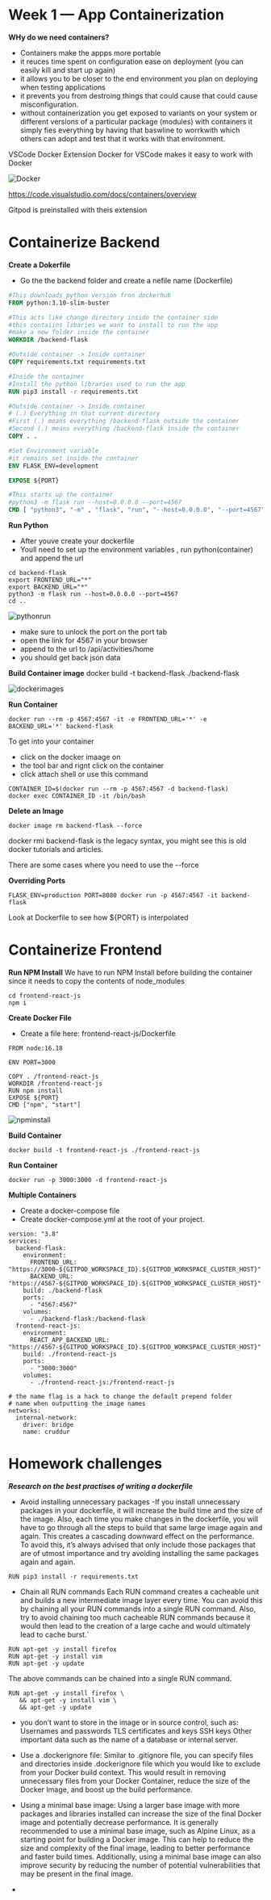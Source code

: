 # Week 1 — App Containerization

**WHy do we need containers?**
- Containers make the appps more portable   
- it reuces time spent on configuration
ease on deployment (you can easily kill and start up again)
- it allows you to be closer to the end environment you plan on deploying when testing applications 
- it prevents you from destroing things that could cause that could cause misconfiguration.
- without containerization you get exposed to variants on your system or different versions of a particular package (modules) with containers it simply fies everything by having that baswline to worrkwith which others can adopt and test that it works with that environment.  

VSCode Docker Extension
Docker for VSCode makes it easy to work with Docker

![Docker](https://github.com/Elochike/aws-bootcamp-cruddur-2023/blob/main/images/docker.PNG)

https://code.visualstudio.com/docs/containers/overview

Gitpod is preinstalled with theis extension  


# Containerize Backend

**Create a Dokerfile**
- Go the the backend folder and create a nefile name (Dockerfile)

```dockerfile
#This downloads python version fron dockerhub
FROM python:3.10-slim-buster

#This acts like change directory inside the container side
#this contaiins libaries we want to install to run the app
#make a new folder inside the container
WORKDIR /backend-flask

#Outside container -> Inside container
COPY requirements.txt requirements.txt

#Inside the container
#Install the python libraries used to run the app
RUN pip3 install -r requirements.txt

#Outside container -> Inside container
# (.) Everything in that current directory
#First (.) means everything /backend-flask outside the container
#Second (.) means everything /backend-flask inside the container
COPY . .

#Set Environment variable
#it remains set inside the container
ENV FLASK_ENV=development

EXPOSE ${PORT}

#This starts up the container
#python3 -m flask run --host=0.0.0.0 --port=4567
CMD [ "python3", "-m" , "flask", "run", "--host=0.0.0.0", "--port=4567"]
```

**Run Python**
- After youve create your dockerfile
- Youll need to set up the environment variables , run python(container) and append the url

```
cd backend-flask
export FRONTEND_URL="*"
export BACKEND_URL="*"
python3 -m flask run --host=0.0.0.0 --port=4567
cd ..
```
![pythonrun](https://github.com/Elochike/aws-bootcamp-cruddur-2023/blob/main/images/python.PNG)

- make sure to unlock the port on the port tab
- open the link for 4567 in your browser
- append to the url to /api/activities/home
- you should get back json data

**Build Container image**
docker build -t  backend-flask ./backend-flask

![dockerimages](https://github.com/Elochike/aws-bootcamp-cruddur-2023/blob/main/images/dockerimages.PNG)

**Run Container**
```
docker run --rm -p 4567:4567 -it -e FRONTEND_URL='*' -e BACKEND_URL='*' backend-flask
```
To get into your container 
- click on the docker imaage on 
- the tool bar and rignt click on the container 
- click attach shell
or use this command
```
CONTAINER_ID=$(docker run --rm -p 4567:4567 -d backend-flask)
docker exec CONTAINER_ID -it /bin/bash
```

**Delete an Image**
```
docker image rm backend-flask --force
```
docker rmi backend-flask is the legacy syntax, you might see this is old docker tutorials and articles.

There are some cases where you need to use the --force

**Overriding Ports**
```
FLASK_ENV=production PORT=8080 docker run -p 4567:4567 -it backend-flask
```
Look at Dockerfile to see how ${PORT} is interpolated

# Containerize Frontend

**Run NPM Install**
We have to run NPM Install before building the container since it needs to copy the contents of node_modules
```
cd frontend-react-js
npm i
```

**Create Docker File**
- Create a file here: frontend-react-js/Dockerfile
```
FROM node:16.18

ENV PORT=3000

COPY . /frontend-react-js
WORKDIR /frontend-react-js
RUN npm install
EXPOSE ${PORT}
CMD ["npm", "start"]
```
![npminstall](https://github.com/Elochike/aws-bootcamp-cruddur-2023/blob/main/images/npminstall.PNG)

**Build Container**
```
docker build -t frontend-react-js ./frontend-react-js
```
**Run Container**
```
docker run -p 3000:3000 -d frontend-react-js
```

**Multiple Containers**
- Create a docker-compose file
- Create docker-compose.yml at the root of your project.
```
version: "3.8"
services:
  backend-flask:
    environment:
      FRONTEND_URL: "https://3000-${GITPOD_WORKSPACE_ID}.${GITPOD_WORKSPACE_CLUSTER_HOST}"
      BACKEND_URL: "https://4567-${GITPOD_WORKSPACE_ID}.${GITPOD_WORKSPACE_CLUSTER_HOST}"
    build: ./backend-flask
    ports:
      - "4567:4567"
    volumes:
      - ./backend-flask:/backend-flask
  frontend-react-js:
    environment:
      REACT_APP_BACKEND_URL: "https://4567-${GITPOD_WORKSPACE_ID}.${GITPOD_WORKSPACE_CLUSTER_HOST}"
    build: ./frontend-react-js
    ports:
      - "3000:3000"
    volumes:
      - ./frontend-react-js:/frontend-react-js

# the name flag is a hack to change the default prepend folder
# name when outputting the image names
networks: 
  internal-network:
    driver: bridge
    name: cruddur
```
# Homework challenges
***Research on the best practises of writing a dockerfile***

- Avoid installing unnecessary packages -If you install unnecessary packages in your dockerfile, it will increase the build time and the size of the image. Also, each time you make changes in the dockerfile, you will have to go through all the steps to build that same large image again and again. This creates a cascading downward effect on the performance. To avoid this, it’s always advised that only include those packages that are of utmost importance and try avoiding installing the same packages again and again. 

```
RUN pip3 install -r requirements.txt
```
- Chain all RUN commands
Each RUN command creates a cacheable unit and builds a new intermediate image layer every time. You can avoid this by chaining all your RUN commands into a single RUN command. Also, try to avoid chaining too much cacheable RUN commands because it would then lead to the creation of a large cache and would ultimately lead to cache burst.`

```
RUN apt-get -y install firefox
RUN apt-get -y install vim
RUN apt-get -y update
```
The above commands can be chained into a single RUN command.

```
RUN apt-get -y install firefox \
   && apt-get -y install vim \
   && apt-get -y update
```

- you don’t want to store in the image or in source control, such as:
Usernames and passwords
TLS certificates and keys
SSH keys
Other important data such as the name of a database or internal server.

- Use a .dockerignore file:
Similar to .gitignore file, you can specify files and directories inside .dockerignore file which you would like to exclude from your Docker build context. This would result in removing unnecessary files from your Docker Container, reduce the size of the Docker Image, and boost up the build performance.

- Using a minimal base image:
Using a larger base image with more packages and libraries installed can increase the size of the final Docker image and potentially decrease performance. It is generally recommended to use a minimal base image, such as Alpine Linux, as a starting point for building a Docker image. This can help to reduce the size and complexity of the final image, leading to better performance and faster build times. Additionally, using a minimal base image can also improve security by reducing the number of potential vulnerabilities that may be present in the final image.

-
